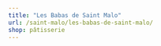 ```yaml
---
title: "Les Babas de Saint Malo"
url: /saint-malo/les-babas-de-saint-malo/
shop: pâtisserie
---
```

